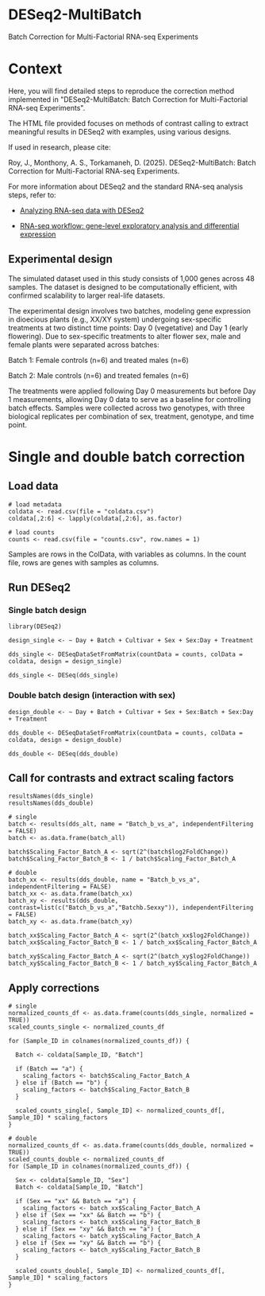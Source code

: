 # DESeq2-MultiBatch
Batch Correction for Multi-Factorial RNA-seq Experiments

# Context

Here, you will find detailed steps to reproduce the correction method implemented in "DESeq2-MultiBatch: Batch Correction for Multi-Factorial RNA-seq Experiments".

The HTML file provided focuses on methods of contrast calling to extract meaningful results in DESeq2 with examples, using various designs.

If used in research, please cite:

Roy, J., Monthony, A. S., Torkamaneh, D. (2025). DESeq2-MultiBatch: Batch Correction for Multi-Factorial RNA-seq Experiments.

For more information about DESeq2 and the standard RNA-seq analysis steps, refer to:

- [Analyzing RNA-seq data with DESeq2](https://bioconductor.org/packages/release/bioc/vignettes/DESeq2/inst/doc/DESeq2.html)

- [RNA-seq workflow: gene-level exploratory analysis and differential expression](https://bioconductor.org/packages/release/workflows/vignettes/rnaseqGene/inst/doc/rnaseqGene.html)

## Experimental design

The simulated dataset used in this study consists of 1,000 genes across 48 samples. The dataset is designed to be computationally efficient, with confirmed scalability to larger real-life datasets.

The experimental design involves two batches, modeling gene expression in dioecious plants (e.g., XX/XY system) undergoing sex-specific treatments at two distinct time points: Day 0 (vegetative) and Day 1 (early flowering). Due to sex-specific treatments to alter flower sex, male and female plants were separated across batches:

Batch 1: Female controls (n=6) and treated males (n=6)

Batch 2: Male controls (n=6) and treated females (n=6)

The treatments were applied following Day 0 measurements but before Day 1 measurements, allowing Day 0 data to serve as a baseline for controlling batch effects. Samples were collected across two genotypes, with three biological replicates per combination of sex, treatment, genotype, and time point.

# Single and double batch correction

## Load data

```
# load metadata
coldata <- read.csv(file = "coldata.csv")
coldata[,2:6] <- lapply(coldata[,2:6], as.factor)

# load counts
counts <- read.csv(file = "counts.csv", row.names = 1)
```
Samples are rows in the ColData, with variables as columns. In the count file, rows are genes with samples as columns.

## Run DESeq2

### Single batch design

```
library(DESeq2)

design_single <- ~ Day + Batch + Cultivar + Sex + Sex:Day + Treatment

dds_single <- DESeqDataSetFromMatrix(countData = counts, colData = coldata, design = design_single)

dds_single <- DESeq(dds_single)
```

### Double batch design (interaction with sex)

```
design_double <- ~ Day + Batch + Cultivar + Sex + Sex:Batch + Sex:Day + Treatment

dds_double <- DESeqDataSetFromMatrix(countData = counts, colData = coldata, design = design_double)

dds_double <- DESeq(dds_double)
```

## Call for contrasts and extract scaling factors

```
resultsNames(dds_single)
resultsNames(dds_double)

# single
batch <- results(dds_alt, name = "Batch_b_vs_a", independentFiltering = FALSE)
batch <- as.data.frame(batch_all)

batch$Scaling_Factor_Batch_A <- sqrt(2^(batch$log2FoldChange))
batch$Scaling_Factor_Batch_B <- 1 / batch$Scaling_Factor_Batch_A

# double
batch_xx <- results(dds_double, name = "Batch_b_vs_a", independentFiltering = FALSE)
batch_xx <- as.data.frame(batch_xx)
batch_xy <- results(dds_double, contrast=list(c("Batch_b_vs_a","Batchb.Sexxy")), independentFiltering = FALSE)
batch_xy <- as.data.frame(batch_xy)

batch_xx$Scaling_Factor_Batch_A <- sqrt(2^(batch_xx$log2FoldChange))
batch_xx$Scaling_Factor_Batch_B <- 1 / batch_xx$Scaling_Factor_Batch_A

batch_xy$Scaling_Factor_Batch_A <- sqrt(2^(batch_xy$log2FoldChange))
batch_xy$Scaling_Factor_Batch_B <- 1 / batch_xy$Scaling_Factor_Batch_A
```

## Apply corrections

```
# single
normalized_counts_df <- as.data.frame(counts(dds_single, normalized = TRUE))
scaled_counts_single <- normalized_counts_df

for (Sample_ID in colnames(normalized_counts_df)) {
  
  Batch <- coldata[Sample_ID, "Batch"]
  
  if (Batch == "a") {
    scaling_factors <- batch$Scaling_Factor_Batch_A
  } else if (Batch == "b") {
    scaling_factors <- batch$Scaling_Factor_Batch_B
  }
  
  scaled_counts_single[, Sample_ID] <- normalized_counts_df[, Sample_ID] * scaling_factors
}

# double
normalized_counts_df <- as.data.frame(counts(dds_double, normalized = TRUE))
scaled_counts_double <- normalized_counts_df
for (Sample_ID in colnames(normalized_counts_df)) {

  Sex <- coldata[Sample_ID, "Sex"]
  Batch <- coldata[Sample_ID, "Batch"]

  if (Sex == "xx" && Batch == "a") {
    scaling_factors <- batch_xx$Scaling_Factor_Batch_A
  } else if (Sex == "xx" && Batch == "b") {
    scaling_factors <- batch_xx$Scaling_Factor_Batch_B
  } else if (Sex == "xy" && Batch == "a") {
    scaling_factors <- batch_xy$Scaling_Factor_Batch_A
  } else if (Sex == "xy" && Batch == "b") {
    scaling_factors <- batch_xy$Scaling_Factor_Batch_B
  }

  scaled_counts_double[, Sample_ID] <- normalized_counts_df[, Sample_ID] * scaling_factors
}

```

